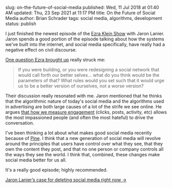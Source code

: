 slug: on-the-future-of-social-media
published: Wed, 11 Jul 2018 at 01:40 AM
updated: Thu, 23 Sep 2021 at 11:17 PM
title: On the Future of Social Media
author: Brian Schrader
tags: social media, algorithms, development
status: publish

I just finished the newest episode of the [Ezra Klein Show][ezra] with Jaron Lanier. Jaron spends a good portion of the episode talking about how the systems we've built into the internet, and social media specifically, have really had a negative effect on civil discourse.

[One question Ezra brought up][1] really struck me:

> If you were building, or you were redesigning a social network that would call forth our better selves... what do you think would be the parameters of that? What rules would you set such that it would urge us to be a better version of ourselves, not a worse version?

Their discussion really resonated with me. Jaron mentioned that he thinks that the algorithmic nature of today's social media and the algorithms used in advertising are both large causes of a lot of the strife we see online. He argues [that how we measure engagement][2] (clicks, posts, activity, etc) allows  the most impassioned people (and often the most hateful) to drive the conversation.

I've been thinking a lot about what makes good social media recently because of [Pine][pine]. I think that a new generation of social media will revolve around the principles that users have control over what they see, that they own the content they post, and that no one person or company controls all the ways they see the world. I think that, combined, these changes make social media better for us all.

It's a really good episode; highly recommended.

[Jaron Lanier’s case for deleting social media right now &#8594;][ep]

[ep]: https://overcast.fm/+F_9G-Gkus
[ezra]: https://www.vox.com/ezra-klein-show-podcast
[1]: https://overcast.fm/+F_9G-Gkus/1:01:37
[2]: https://overcast.fm/+F_9G-Gkus/30:58
[pine]: https://pine.blog
